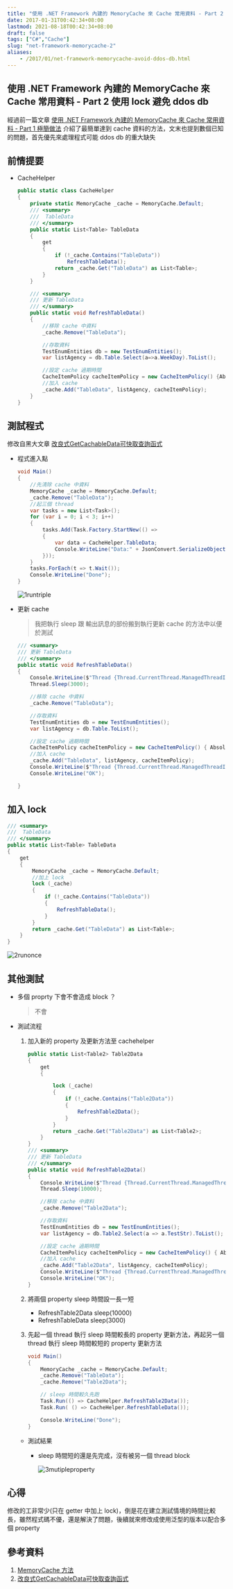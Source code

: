 ```yaml
---
title: "使用 .NET Framework 內建的 MemoryCache 來 Cache 常用資料 - Part 2 使用 lock 避免 ddos db"
date: 2017-01-31T00:42:34+08:00
lastmod: 2021-08-18T00:42:34+08:00
draft: false
tags: ["C#","Cache"]
slug: "net-framework-memorycache-2"
aliases:
    - /2017/01/net-framework-memorycache-avoid-ddos-db.html
---
```

## 使用 .NET Framework 內建的 MemoryCache 來 Cache 常用資料 - Part 2 使用 lock 避免 ddos db

經過前一篇文章 [使用 .NET Framework 內建的 MemoryCache 來 Cache 常用資料 - Part 1 極簡做法](/2017/01/net-framework-memorycache-simple.html) 介紹了最簡單達到 cache 資料的方法，文末也提到數個已知的問題，首先優先來處理程式可能 ddos db 的重大缺失

## 前情提要

- CacheHelper

    ```cs
    public static class CacheHelper
    {
        private static MemoryCache _cache = MemoryCache.Default;
        /// <summary>
        ///  TableData
        /// </summary>
        public static List<Table> TableData
        {
            get
            {
                if (!_cache.Contains("TableData"))
                    RefreshTableData();
                return _cache.Get("TableData") as List<Table>;
            }
        }

        /// <summary>
        /// 更新 TableData
        /// </summary>
        public static void RefreshTableData()
        {
            //移除 cache 中資料
            _cache.Remove("TableData");

            //存取資料
            TestEnumEntities db = new TestEnumEntities();
            var listAgency = db.Table.Select(a=>a.WeekDay).ToList();

            //設定 cache 過期時間
            CacheItemPolicy cacheItemPolicy = new CacheItemPolicy() {AbsoluteExpiration = DateTime.Now.AddDays(1) };
            //加入 cache
            _cache.Add("TableData", listAgency, cacheItemPolicy);
        }
    }
    ```

## 測試程式

修改自黑大文章 [改良式GetCachableData可快取查詢函式](http://blog.darkthread.net/post-2016-04-12-improved-getcachabledata.aspx)

- 程式進入點

    ```cs
    void Main()
    {
        //先清除 cache 中資料
        MemoryCache _cache = MemoryCache.Default;
        _cache.Remove("TableData");
        //起三個 thread
        var tasks = new List<Task>();
        for (var i = 0; i < 3; i++)
        {
            tasks.Add(Task.Factory.StartNew(() =>
            {
                var data = CacheHelper.TableData;
                Console.WriteLine("Data:" + JsonConvert.SerializeObject(data));
            }));
        }
        tasks.ForEach(t => t.Wait());
        Console.WriteLine("Done");
    }
    ```

    ![1runtriple](https://cloud.githubusercontent.com/assets/3851540/22261955/e5b39de0-e2a9-11e6-8dc5-46dbbaf9a555.png)

- 更新 cache

    > 我把執行 sleep 跟 輸出訊息的部份搬到執行更新 cache 的方法中以便於測試

    ```cs
    /// <summary>
    /// 更新 TableData
    /// </summary>
    public static void RefreshTableData()
    {
        Console.WriteLine($"Thread {Thread.CurrentThread.ManagedThreadId} Start Job,Now:{DateTime.Now}");
        Thread.Sleep(3000);

        //移除 cache 中資料
        _cache.Remove("TableData");

        //存取資料
        TestEnumEntities db = new TestEnumEntities();
        var listAgency = db.Table.ToList();

        //設定 cache 過期時間
        CacheItemPolicy cacheItemPolicy = new CacheItemPolicy() { AbsoluteExpiration = DateTime.Now.AddDays(1) };
        //加入 cache
        _cache.Add("TableData", listAgency, cacheItemPolicy);
        Console.WriteLine($"Thread {Thread.CurrentThread.ManagedThreadId} Stop Job,Now:{DateTime.Now}");
        Console.WriteLine("OK");

    }
    ```

## 加入 lock

```cs
/// <summary>
///  TableData
/// </summary>
public static List<Table> TableData
{
    get
    {
        MemoryCache _cache = MemoryCache.Default;
        //加上 lock
        lock (_cache)
        {
            if (!_cache.Contains("TableData"))
            {
                RefreshTableData();
            }
        }
        return _cache.Get("TableData") as List<Table>;
    }
}
```

![2runonce](https://cloud.githubusercontent.com/assets/3851540/22261956/e5b501e4-e2a9-11e6-913e-5bfb279c40d6.png)

## 其他測試

- 多個 proprty 下會不會造成 block ？

    >不會

- 測試流程
    1. 加入新的 property 及更新方法至 cachehelper

        ```cs
        public static List<Table2> Table2Data
        {
            get
            {

                lock (_cache)
                {
                    if (!_cache.Contains("Table2Data"))
                    {
                        RefreshTable2Data();
                    }
                }
                return _cache.Get("Table2Data") as List<Table2>;
            }
        }
        /// <summary>
        /// 更新 TableData
        /// </summary>
        public static void RefreshTable2Data()
        {
            Console.WriteLine($"Thread {Thread.CurrentThread.ManagedThreadId} Start Job,Now:{DateTime.Now}");
            Thread.Sleep(10000);

            //移除 cache 中資料
            _cache.Remove("Table2Data");

            //存取資料
            TestEnumEntities db = new TestEnumEntities();
            var listAgency = db.Table2.Select(a => a.TestStr).ToList();

            //設定 cache 過期時間
            CacheItemPolicy cacheItemPolicy = new CacheItemPolicy() { AbsoluteExpiration = DateTime.Now.AddDays(1) };
            //加入 cache
            _cache.Add("Table2Data", listAgency, cacheItemPolicy);
            Console.WriteLine($"Thread {Thread.CurrentThread.ManagedThreadId} Stop Job,Now:{DateTime.Now}");
            Console.WriteLine("OK");
        }
        ```

    2. 將兩個 property sleep 時間設一長一短
        - RefreshTable2Data sleep(10000)
        - RefreshTableData sleep(3000)

    3. 先起一個 thread 執行 sleep 時間較長的 property 更新方法，再起另一個 thread 執行 sleep 時間較短的 property 更新方法

        ```cs
        void Main()
        {
            MemoryCache _cache = MemoryCache.Default;
            _cache.Remove("TableData");
            _cache.Remove("Table2Data");

            // sleep 時間較久先跑
            Task.Run(() => CacheHelper.RefreshTable2Data());
            Task.Run( () => CacheHelper.RefreshTableData());

            Console.WriteLine("Done");
        }
        ```

  - 測試結果

    - sleep 時間短的還是先完成，沒有被另一個 thread block

        ![3mutipleproperty](https://cloud.githubusercontent.com/assets/3851540/22261954/e5b1f4cc-e2a9-11e6-9375-455b82b282c8.png)

## 心得

修改的工非常少(只在 getter 中加上 lock)，倒是花在建立測試情境的時間比較長，雖然程式碼不優，還是解決了問題，後續就來修改成使用泛型的版本以配合多個 property

## 參考資料

1. [MemoryCache 方法](https://msdn.microsoft.com/zh-tw/library/system.runtime.caching.memorycache_methods.aspx)
2. [改良式GetCachableData可快取查詢函式](http://blog.darkthread.net/post-2016-04-12-improved-getcachabledata.aspx)

